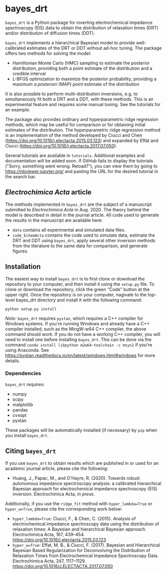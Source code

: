 # bayes_drt
`bayes_drt` is a Python package for inverting  electrochemical impedance spectroscopy (EIS) data to obtain the distribution of relaxation times (DRT) and/or distribution of diffusion times (DDT).

`bayes_drt` implements a hierarchical Bayesian model to provide well-calibrated estimates of the DRT or DDT without ad-hoc tuning. The package offers two methods for solving the model:
* Hamiltonian Monte Carlo (HMC) sampling to estimate the posterior distribution, providing both a point estimate of the distribution and a credible interval
* L-BFGS optimization to maximize the posterior probability, providing a maximum *a posteriori* (MAP) point estimate of the distribution

It is also possible to perform multi-distribution inversions, e.g. to simultaneously fit both a DRT and a DDT, with these methods. This is an experimental feature and requires some manual tuning. See the tutorials for an example.

The package also provides ordinary and hyperparametric ridge regression methods, which may be useful for comparison or for obtaining initial estimates of the distribution. The hyperparametric ridge regression method is an implementation of the method developed by Ciucci and Chen (https://doi.org/10.1016/j.electacta.2015.03.123) and expanded by Effat and Ciucci (https://doi.org/10.1016/j.electacta.2017.07.050).

Several tutorials are available in `tutorials`. Additional examples and documentation will be added soon. If GitHub fails to display the tutorials ("Sorry, something went wrong. Reload?"), you can view them by going to https://nbviewer.jupyter.org/ and pasting the URL for the desired tutorial in the search bar.

## *Electrochimica Acta* article
The methods implemented in `bayes_drt` are the subject of a manuscript submitted to *Electrochimica Acta* in Aug. 2020. The theory behind the model is described in detail in the journal article. All code used to generate the results in the manuscript are available here:
* `data` contains all experimental and simulated data files.
* `code_EchemActa` contains the code used to simulate data, estimate the DRT and DDT using `bayes_drt`, apply several other inversion methods from the literature to the same data for comparison, and generate figures.

## Installation
The easiest way to install `bayes_drt` is to first clone or download the repository to your computer, and then install it using the `setup.py` file. To clone or download the repository, click the green "Code" button at the upper right. Once the repository is on your computer, nagivate to the top-level bayes_drt directory and install it with the following command:

    python setup.py install
    
*Note:* `bayes_drt` requires `pystan`, which requires a C++ compiler for Windows systems. If you're running Windows and already have a C++ compiler installed, such as the MingW-w64 C++ compiler, the above command should work. If you do not have a working C++ compiler, you will need to install one before installing `bayes_drt`. This can be done via the command `conda install libpython m2w64-toolchain -c msys2` if you're using Anaconda. See https://pystan.readthedocs.io/en/latest/windows.html#windows for more details.

### Dependencies
`bayes_drt` requires:
* numpy
*	scipy
* matplotlib
* pandas
* cvxopt
* pystan

These packages will be automatically installed (if necessary) by `pip` when you install `bayes_drt`.

## Citing `bayes_drt`
If you use `bayes_drt` to obtain results which are published in or used for an academic journal article, please cite the following:
* Huang, J., Papac, M., and O'Hayre, R. (2020). Towards robust autonomous impedance spectroscopy analysis: a calibrated hierarchical Bayesian approach for electrochemical impedance spectroscopy (EIS) inversion. Electrochimica Acta, *in press*.

Additionally, if you use the `ridge_fit` method with `hyper_lambda=True` or `hyper_w=True`, please cite the corresponding work below:
* `hyper_lambda=True`: Ciucci, F., & Chen, C. (2015). Analysis of electrochemical impedance spectroscopy data using the distribution of relaxation times: A Bayesian and hierarchical Bayesian approach. Electrochimica Acta, 167, 439–454. https://doi.org/10.1016/j.electacta.2015.03.123
* `hyper_w=True`: Effat, M. B., & Ciucci, F. (2017). Bayesian and Hierarchical Bayesian Based Regularization for Deconvolving the Distribution of Relaxation Times from Electrochemical Impedance Spectroscopy Data. Electrochimica Acta, 247, 1117–1129. https://doi.org/10.1016/J.ELECTACTA.2017.07.050
